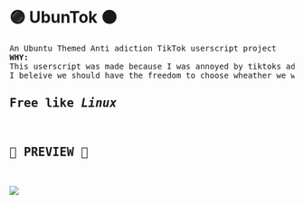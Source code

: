# 🟣 UbunTok 🟠
<pre>An Ubuntu Themed Anti adiction TikTok userscript project
<b>WHY:</b> 
This userscript was made because I was annoyed by tiktoks addicting design evertime i want to visit it,
I beleive we should have the freedom to choose wheather we want to be stuck in a loophole by tiktok or not!
<h2>Free like <i>Linux</i></h3>
<h2>🎵 PREVIEW 🎵</h2>
<p><img src=https://cdn.discordapp.com/attachments/1055995168144236605/1055995260796424202/Screenshot_from_2022-12-23_18-47-13.png></p>
